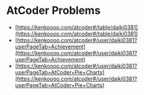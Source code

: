 # AtCoder Problems

- [https://kenkoooo.com/atcoder#/table/daiki0381](https://kenkoooo.com/atcoder#/table/daiki0381)
- [https://kenkoooo.com/atcoder#/user/daiki0381?userPageTab=Achievement](https://kenkoooo.com/atcoder#/user/daiki0381?userPageTab=Achievement)
- [https://kenkoooo.com/atcoder#/user/daiki0381?userPageTab=AtCoder+Pie+Charts](https://kenkoooo.com/atcoder#/user/daiki0381?userPageTab=AtCoder+Pie+Charts)
